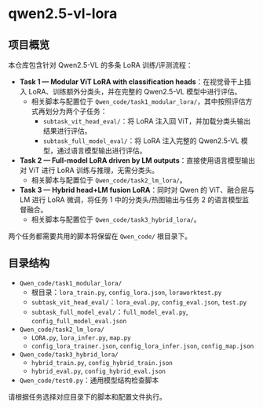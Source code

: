 # qwen2.5-vl-lora

## 项目概览
本仓库包含针对 Qwen2.5-VL 的多条 LoRA 训练/评测流程：

- **Task 1 — Modular ViT LoRA with classification heads**：在视觉骨干上插入 LoRA、训练额外分类头，并在完整的 Qwen2.5-VL 模型中进行评估。
  - 相关脚本与配置位于 `Qwen_code/task1_modular_lora/`，其中按照评估方式再划分为两个子任务：
    - `subtask_vit_head_eval/`：将 LoRA 注入回 ViT，并加载分类头输出结果进行评估。
    - `subtask_full_model_eval/`：将 LoRA 注入完整的 Qwen2.5-VL 模型，通过语言模型输出进行评估。
- **Task 2 — Full-model LoRA driven by LM outputs**：直接使用语言模型输出对 ViT 进行 LoRA 训练与推理，无需分类头。
  - 相关脚本与配置位于 `Qwen_code/task2_lm_lora/`。
- **Task 3 — Hybrid head+LM fusion LoRA**：同时对 Qwen 的 ViT、融合层与 LM 进行 LoRA 微调，将任务 1 中的分类头/热图输出与任务 2 的语言模型监督融合。
  - 相关脚本与配置位于 `Qwen_code/task3_hybrid_lora/`。

两个任务都需要共用的脚本将保留在 `Qwen_code/` 根目录下。

## 目录结构
- `Qwen_code/task1_modular_lora/`
  - 根目录：`lora_train.py`, `config_lora.json`, `loraworktest.py`
  - `subtask_vit_head_eval/`：`lora_eval.py`, `config_eval.json`, `test.py`
  - `subtask_full_model_eval/`：`full_model_eval.py`, `config_full_model_eval.json`
- `Qwen_code/task2_lm_lora/`
  - `LORA.py`, `lora_infer.py`, `map.py`
  - `config_lora_trainer.json`, `config_lora_infer.json`, `config_map.json`
- `Qwen_code/task3_hybrid_lora/`
  - `hybrid_train.py`, `config_hybrid_train.json`
  - `hybrid_eval.py`, `config_hybrid_eval.json`
- `Qwen_code/test0.py`：通用模型结构检查脚本

请根据任务选择对应目录下的脚本和配置文件执行。
